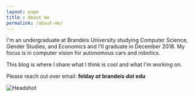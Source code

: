 ```yaml
---
layout: page
title : About me
permalink: /about-me/
---
```



I'm an undergraduate at Brandeis University studying Computer Science, Gender Studies, and Economics and I'll graduate in December 2018. My focus is in computer vision for autonomous cars and robotics.

This blog is where I share what I think is cool and what I'm working on.

Please reach out over email: **felday *at* brandeis *dot* edu**

![Headshot](http://i.imgur.com/ZYxldU4.jpg)

